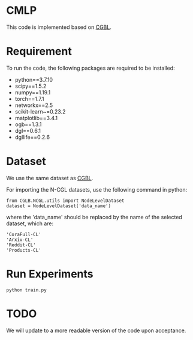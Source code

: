 # CMLP

This code is implemented based on [CGBL](https://github.com/QueuQ/CGLB/tree/master).

# Requirement

To run the code, the following packages are required to be installed:
 
* python==3.7.10
* scipy==1.5.2
* numpy==1.19.1
* torch==1.7.1
* networkx==2.5
* scikit-learn~=0.23.2
* matplotlib==3.4.1
* ogb==1.3.1
* dgl==0.6.1
* dgllife==0.2.6

# Dataset

We use the same dataset as [CGBL](https://github.com/QueuQ/CGLB/tree/master).

For importing the N-CGL datasets, use the following command in python:

```
from CGLB.NCGL.utils import NodeLevelDataset
dataset = NodeLevelDataset('data_name')
```

where the 'data_name' should be replaced by the name of the selected dataset, which are:

```
'CoraFull-CL'
'Arxiv-CL'
'Reddit-CL'
'Products-CL'
```

# Run Experiments

```
python train.py
```

# TODO
We will update to a more readable version of the code upon acceptance.
